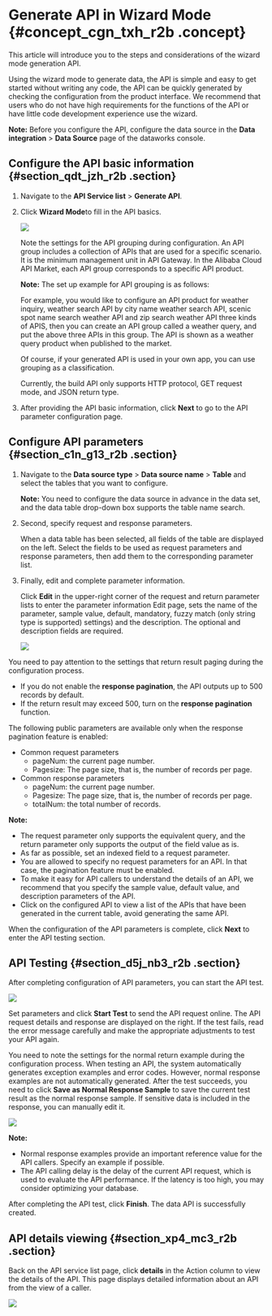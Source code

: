# Generate API in Wizard Mode {#concept_cgn_txh_r2b .concept}

This article will introduce you to the steps and considerations of the wizard mode generation API.

Using the wizard mode to generate data, the API is simple and easy to get started without writing any code, the API can be quickly generated by checking the configuration from the product interface. We recommend that users who do not have high requirements for the functions of the API or have little code development experience use the wizard.

**Note:** Before you configure the API, configure the data source in the **Data integration** \> **Data Source** page of the dataworks console.

## Configure the API basic information {#section_qdt_jzh_r2b .section}

1.  Navigate to the **API Service list** \> **Generate API**.
2.  Click **Wizard Mode**to fill in the API basics.

    ![](http://static-aliyun-doc.oss-cn-hangzhou.aliyuncs.com/assets/img/16407/15368285628791_en-US.png)

    Note the settings for the API grouping during configuration. An API group includes a collection of APIs that are used for a specific scenario. It is the minimum management unit in API Gateway. In the Alibaba Cloud API Market, each API group corresponds to a specific API product.

    **Note:** The set up example for API grouping is as follows:

    For example, you would like to configure an API product for weather inquiry, weather search API by city name weather search API, scenic spot name search weather API and zip search weather API three kinds of APIS, then you can create an API group called a weather query, and put the above three APIs in this group. The API is shown as a weather query product when published to the market.

    Of course, if your generated API is used in your own app, you can use grouping as a classification.

    Currently, the build API only supports HTTP protocol, GET request mode, and JSON return type.

3.  After providing the API basic information, click **Next** to go to the API parameter configuration page.

## Configure API parameters {#section_c1n_g13_r2b .section}

1.  Navigate to the **Data source type** \> **Data source name** \> **Table** and select the tables that you want to configure.

    **Note:** You need to configure the data source in advance in the data set, and the data table drop-down box supports the table name search.

2.  Second, specify request and response parameters.

    When a data table has been selected, all fields of the table are displayed on the left. Select the fields to be used as request parameters and response parameters, then add them to the corresponding parameter list.

3.  Finally, edit and complete parameter information.

    Click **Edit** in the upper-right corner of the request and return parameter lists to enter the parameter information Edit page, sets the name of the parameter, sample value, default, mandatory, fuzzy match \(only string type is supported\) settings\) and the description. The optional and description fields are required.

    ![](http://static-aliyun-doc.oss-cn-hangzhou.aliyuncs.com/assets/img/16407/15368285628794_en-US.png)


You need to pay attention to the settings that return result paging during the configuration process.

-   If you do not enable the **response pagination**, the API outputs up to 500 records by default.
-   If the return result may exceed 500, turn on the **response pagination** function.

The following public parameters are available only when the response pagination feature is enabled:

-   Common request parameters
    -   pageNum: the current page number.
    -   Pagesize: The page size, that is, the number of records per page.
-   Common response parameters
    -   pageNum: the current page number.
    -   Pagesize: The page size, that is, the number of records per page.
    -   totalNum: the total number of records.

**Note:** 

-   The request parameter only supports the equivalent query, and the return parameter only supports the output of the field value as is.
-   As far as possible, set an indexed field to a request parameter.
-   You are allowed to specify no request parameters for an API. In that case, the pagination feature must be enabled.
-   To make it easy for API callers to understand the details of an API, we recommend that you specify the sample value, default value, and description parameters of the API.
-   Click on the configured API to view a list of the APIs that have been generated in the current table, avoid generating the same API.

When the configuration of the API parameters is complete, click **Next** to enter the API testing section.

## API Testing {#section_d5j_nb3_r2b .section}

After completing configuration of API parameters, you can start the API test.

![](http://static-aliyun-doc.oss-cn-hangzhou.aliyuncs.com/assets/img/16407/15368285628797_en-US.png)

Set parameters and click **Start Test** to send the API request online. The API request details and response are displayed on the right. If the test fails, read the error message carefully and make the appropriate adjustments to test your API again.

You need to note the settings for the normal return example during the configuration process. When testing an API, the system automatically generates exception examples and error codes. However, normal response examples are not automatically generated. After the test succeeds, you need to click **Save as Normal Response Sample** to save the current test result as the normal response sample. If sensitive data is included in the response, you can manually edit it.

![](http://static-aliyun-doc.oss-cn-hangzhou.aliyuncs.com/assets/img/16407/15368285628799_en-US.png)

**Note:** 

-   Normal response examples provide an important reference value for the API callers. Specify an example if possible.
-   The API calling delay is the delay of the current API request, which is used to evaluate the API performance. If the latency is too high, you may consider optimizing your database.

After completing the API test, click **Finish**. The data API is successfully created.

## API details viewing {#section_xp4_mc3_r2b .section}

Back on the API service list page, click **details** in the Action column to view the details of the API. This page displays detailed information about an API from the view of a caller.

![](http://static-aliyun-doc.oss-cn-hangzhou.aliyuncs.com/assets/img/16407/15368285628800_en-US.png)

